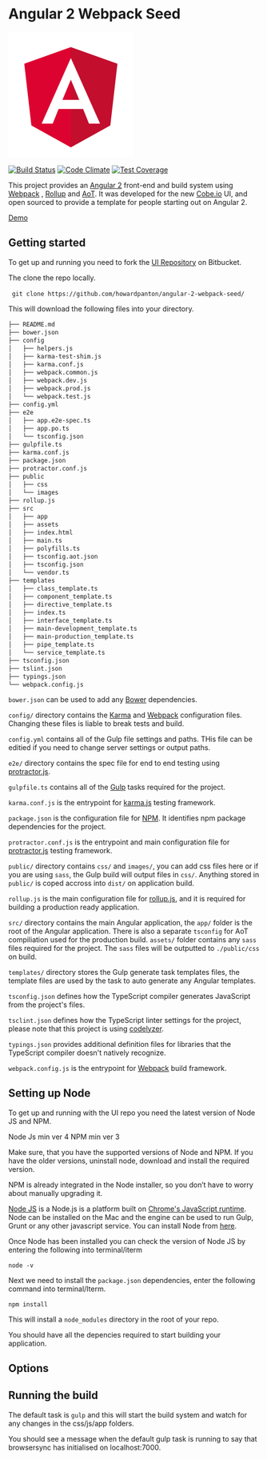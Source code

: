 # Angular 2 Webpack Seed

![Image of Angular Logo](public/images/angular.png)

[![Build Status](https://travis-ci.org/howardpanton/angular-2-webpack-seed.svg?branch=master)](https://travis-ci.org/howardpanton/angular-2-webpack-seed)
[![Code Climate](https://codeclimate.com/github/howardpanton/angular-2-webpack-seed/badges/gpa.svg)](https://codeclimate.com/github/howardpanton/angular-2-webpack-seed)
[![Test Coverage](https://codeclimate.com/github/howardpanton/angular-2-webpack-seed/badges/coverage.svg)](https://codeclimate.com/github/howardpanton/angular-2-webpack-seed/coverage)

This project provides an [Angular 2](https://angular.io/) front-end and build system using [Webpack](https://webpack.github.io/) , [Rollup](http://rollupjs.org/) and [AoT](https://angular.io/docs/ts/latest/cookbook/aot-compiler.html).
It was developed for the new [Cobe.io](https:cobeio) UI, and open sourced to provide a template for people starting out on Angular 2.

[Demo](https://howardpanton.github.io/angular-2-webpack-seed/)

## Getting started

To get up and running you need to fork the [UI Repository](https://github.com/howardpanton/angular-2-webpack-seed/) on Bitbucket.

The clone the repo locally.

` git clone https://github.com/howardpanton/angular-2-webpack-seed/`

This will download the following files into your directory.

```
├── README.md
├── bower.json
├── config
│   ├── helpers.js
│   ├── karma-test-shim.js
│   ├── karma.conf.js
│   ├── webpack.common.js
│   ├── webpack.dev.js
│   ├── webpack.prod.js
│   └── webpack.test.js
├── config.yml
├── e2e
│   ├── app.e2e-spec.ts
│   ├── app.po.ts
│   └── tsconfig.json
├── gulpfile.ts
├── karma.conf.js
├── package.json
├── protractor.conf.js
├── public
│   ├── css
│   └── images
├── rollup.js
├── src
│   ├── app
│   ├── assets
│   ├── index.html
│   ├── main.ts
│   ├── polyfills.ts
│   ├── tsconfig.aot.json
│   ├── tsconfig.json
│   └── vendor.ts
├── templates
│   ├── class_template.ts
│   ├── component_template.ts
│   ├── directive_template.ts
│   ├── index.ts
│   ├── interface_template.ts
│   ├── main-development_template.ts
│   ├── main-production_template.ts
│   ├── pipe_template.ts
│   └── service_template.ts
├── tsconfig.json
├── tslint.json
├── typings.json
└── webpack.config.js
```

`bower.json` can  be used to add any [Bower](https://bower.io/) dependencies.

`config/` directory contains the [Karma](https://karma-unner.github.io/)  and [Webpack](https://webpack.github.io/) configuration files. Changing these files is liable to break tests and build.

`config.yml` contains all of the Gulp file settings and paths. THis file can be editied if you need to change server settings or output paths.

`e2e/` directory contains the spec file for end to end testing using [protractor.js](http://www.protractortest.org/).

`gulpfile.ts` contains all of the [Gulp](http://gulpjs.com/) tasks required for the project.

`karma.conf.js` is the entrypoint for  [karma.js](https://karma-runner.github.io) testing framework.

`package.json` is the configuration file for [NPM](https://nodejs.org/). It identifies npm package dependencies for the project.

`protractor.conf.js` is the entrypoint and main configuration file for [protractor.js](http://www.protractortest.org/) testing framework.

`public/` directory contains `css/` and `images/`, you can add css files here or if you are using `sass`, the Gulp build will output files in `css/`. Anything stored in `public/` is coped accross into `dist/` on application build.

`rollup.js` is the main configuration file for [rollup.js](http://rollupjs.org/), and it is required for building a production ready application.

`src/` directory contains the main Angular application, the `app/` folder is the root of the Angular application. There is also a separate `tsconfig` for AoT compiliation used for the production build.
`assets/` folder contains any `sass` files required for the project. The `sass` files will be outputted to `./public/css` on build.

`templates/` directory stores the Gulp generate task templates files, the template files are used by the task to auto generate any Angular templates.

`tsconfig.json` defines how the TypeScript compiler generates JavaScript from the project's files.

`tsclint.json` defines how the TypeScript linter settings for the project, please note that this project is using [codelyzer](https://github.com/mgechev/codelyzer).

`typings.json` provides additional definition files for libraries that the TypeScript compiler doesn't natively recognize.

`webpack.config.js` is the entrypoint for [Webpack](https://webpack.github.io/) build framework.


## Setting up Node

 To get up and running with the UI repo you need the latest version of Node JS and NPM.
 
 Node Js min ver 4
 NPM min ver 3

Make sure, that you have the supported versions of Node and NPM. If you have the
 older versions, uninstall node, download and install the required version.

NPM is already integrated in the Node installer, so you don’t have to worry about manually upgrading it.

[Node JS](https://nodejs.org/) is a Node.js is a platform built on 
[Chrome's JavaScript runtime](http://code.google.com/p/v8/). Node can be 
installed on the Mac and the engine can be used to run Gulp, Grunt or any other 
javascript service. You can install Node from [here](http://nodejs.org/dist/v0.12.5/node-v0.12.5.pkg).

Once Node has been installed you can check the version of Node JS by entering the following into terminal/iterm

```
node -v
```
Next we need to install the `package.json` dependencies, enter the following command into terminal/Iterm.

```
npm install
```

This will install a `node_modules` directory in the root of your repo.

You should have all the depencies required to start building your application.


## Options



## Running the build

The default task is `gulp` and this will start the build system and watch for any changes in the css/js/app folders.

You should see a message when the default gulp task is running to say that browsersync has initialised on localhost:7000.
